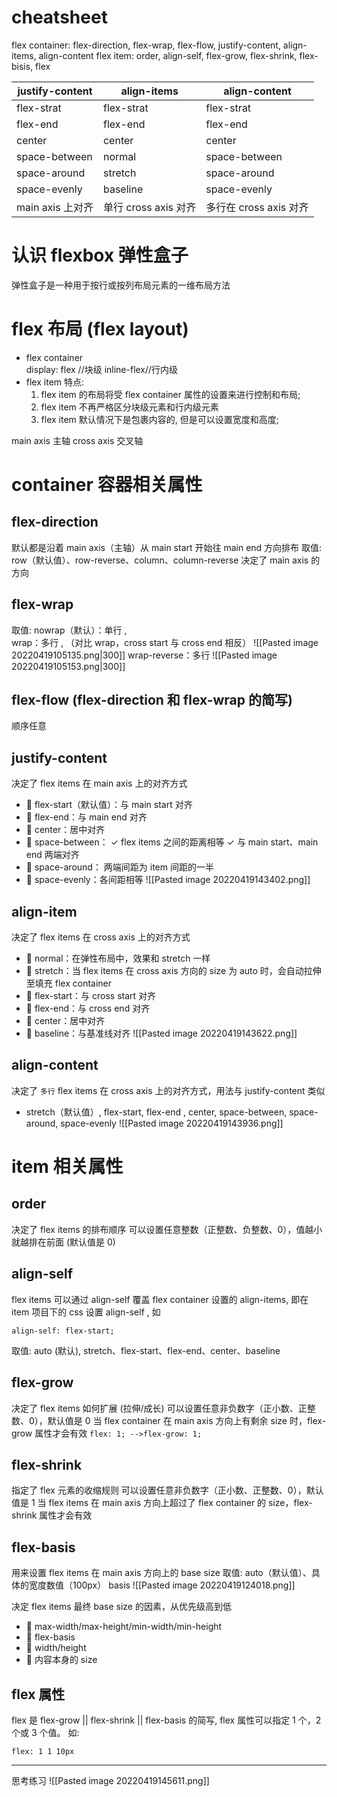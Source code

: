 # cheatsheet
flex container:
flex-direction,  flex-wrap, flex-flow, justify-content, align-items, align-content
flex item: 
order, align-self, flex-grow, flex-shrink, flex-bisis, flex


| justify-content  | align-items          | align-content          |
| ---------------- | -------------------- | ---------------------- |
| flex-strat       | flex-strat           | flex-strat             |
| flex-end         | flex-end             | flex-end               |
| center           | center               | center                 |
| space-between    | normal               | space-between          |
| space-around     | stretch              | space-around           |
| space-evenly     | baseline             | space-evenly           |
| main axis 上对齐 | 单行 cross axis 对齐 | 多行在 cross axis 对齐 |




# 认识 flexbox 弹性盒子
弹性盒子是一种用于按行或按列布局元素的一维布局方法
# flex 布局 (flex layout)
- flex container     
display: flex //块级   inline-flex//行内级
- flex item
 特点:
	 1. flex item 的布局将受 flex container 属性的设置来进行控制和布局;
	 2. flex item 不再严格区分块级元素和行内级元素
	 3. flex item 默认情况下是包裹内容的, 但是可以设置宽度和高度;

main axis  主轴
cross axis 交叉轴

# container 容器相关属性
## flex-direction
默认都是沿着 main axis（主轴）从 main start 开始往 main end 方向排布
取值: row（默认值）、row-reverse、column、column-reverse
决定了 main axis 的方向
## flex-wrap
取值: nowrap（默认）：单行 ,  
wrap：多行 ,  （对比 wrap，cross start 与 cross end 相反）
![[Pasted image 20220419105135.png|300]]
wrap-reverse：多行
![[Pasted image 20220419105153.png|300]]

## flex-flow (flex-direction 和 flex-wrap 的简写)
顺序任意

## justify-content
决定了 flex items 在 main axis 上的对齐方式
-  flex-start（默认值）：与 main start 对齐 
-  flex-end：与 main end 对齐 
-  center：居中对齐 
-  space-between： ✓ flex items 之间的距离相等 ✓ 与 main start、main end 两端对齐 
-  space-around： 两端间距为 item 间距的一半
-  space-evenly：各间距相等
![[Pasted image 20220419143402.png]]
## align-item
决定了 flex items 在 cross axis 上的对齐方式
-  normal：在弹性布局中，效果和 stretch 一样 
-  stretch：当 flex items 在 cross axis 方向的 size 为 auto 时，会自动拉伸至填充 flex container 
-  flex-start：与 cross start 对齐 
-  flex-end：与 cross end 对齐 
-  center：居中对齐 
-  baseline：与基准线对齐
![[Pasted image 20220419143622.png]]

## align-content
决定了 `多行`  flex items 在 cross axis 上的对齐方式，用法与 justify-content 类似
- stretch（默认值）, flex-start, flex-end  , center, space-between, space-around, space-evenly
![[Pasted image 20220419143936.png]]

# item 相关属性
## order
决定了 flex items 的排布顺序
可以设置任意整数（正整数、负整数、0），值越小就越排在前面 (默认值是 0)

## align-self
flex items 可以通过 align-self 覆盖 flex container 设置的 align-items, 即在 item 项目下的 css 设置 align-self , 如 
``` 
align-self: flex-start;
```
取值: auto (默认), stretch、flex-start、flex-end、center、baseline

## flex-grow
决定了 flex items 如何扩展 (拉伸/成长)
可以设置任意非负数字（正小数、正整数、0），默认值是 0
当 flex container 在 main axis 方向上有剩余 size 时，flex-grow 属性才会有效
`flex: 1; -->flex-grow: 1;`

## flex-shrink
指定了 flex 元素的收缩规则
可以设置任意非负数字（正小数、正整数、0），默认值是 1
当 flex items 在 main axis 方向上超过了 flex container 的 size，flex-shrink 属性才会有效

## flex-basis
用来设置 flex items 在 main axis 方向上的 base size
取值: auto（默认值）、具体的宽度数值（100px）
basis
![[Pasted image 20220419124018.png]]

 决定 flex items 最终 base size 的因素，从优先级高到低
-  max-width/max-height/min-width/min-height 
-  flex-basis 
-  width/height 
-  内容本身的 size

## flex 属性
flex 是 flex-grow || flex-shrink || flex-basis 的简写, flex 属性可以指定 1 个，2 个或 3 个值。
如:
```
flex: 1 1 10px
```












---

思考练习
![[Pasted image 20220419145611.png]]